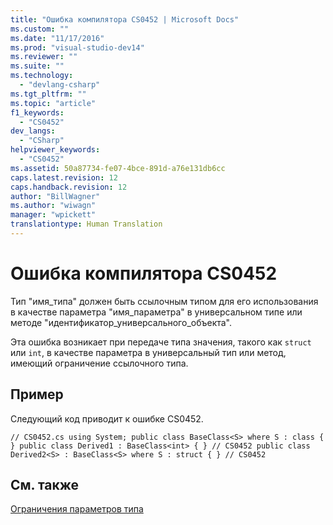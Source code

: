```yaml
---
title: "Ошибка компилятора CS0452 | Microsoft Docs"
ms.custom: ""
ms.date: "11/17/2016"
ms.prod: "visual-studio-dev14"
ms.reviewer: ""
ms.suite: ""
ms.technology: 
  - "devlang-csharp"
ms.tgt_pltfrm: ""
ms.topic: "article"
f1_keywords: 
  - "CS0452"
dev_langs: 
  - "CSharp"
helpviewer_keywords: 
  - "CS0452"
ms.assetid: 50a87734-fe07-4bce-891d-a76e131db6cc
caps.latest.revision: 12
caps.handback.revision: 12
author: "BillWagner"
ms.author: "wiwagn"
manager: "wpickett"
translationtype: Human Translation
---
```

# Ошибка компилятора CS0452
Тип "имя\_типа" должен быть ссылочным типом для его использования в качестве параметра "имя\_параметра" в универсальном типе или методе "идентификатор\_универсального\_объекта".  
  
 Эта ошибка возникает при передаче типа значения, такого как `struct` или `int`, в качестве параметра в универсальный тип или метод, имеющий ограничение ссылочного типа.  
  
## Пример  
 Следующий код приводит к ошибке CS0452.  
  
```  
// CS0452.cs using System; public class BaseClass<S> where S : class { } public class Derived1 : BaseClass<int> { } // CS0452 public class Derived2<S> : BaseClass<S> where S : struct { } // CS0452  
```  
  
## См. также  
 [Ограничения параметров типа](../../csharp/programming-guide/generics/constraints-on-type-parameters.md)